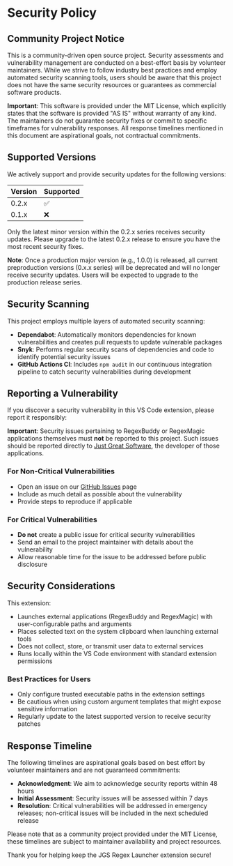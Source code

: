 # Security Policy

## Community Project Notice

This is a community-driven open source project. Security assessments and vulnerability management are conducted on a best-effort basis by volunteer maintainers. While we strive to follow industry best practices and employ automated security scanning tools, users should be aware that this project does not have the same security resources or guarantees as commercial software products.

**Important**: This software is provided under the MIT License, which explicitly states that the software is provided "AS IS" without warranty of any kind. The maintainers do not guarantee security fixes or commit to specific timeframes for vulnerability responses. All response timelines mentioned in this document are aspirational goals, not contractual commitments.

## Supported Versions

We actively support and provide security updates for the following versions:

| Version | Supported          |
| ------- | ------------------ |
| 0.2.x   | :white_check_mark: |
| 0.1.x   | :x:                |

Only the latest minor version within the 0.2.x series receives security updates. Please upgrade to the latest 0.2.x release to ensure you have the most recent security fixes.

**Note**: Once a production major version (e.g., 1.0.0) is released, all current preproduction versions (0.x.x series) will be deprecated and will no longer receive security updates. Users will be expected to upgrade to the production release series.

## Security Scanning

This project employs multiple layers of automated security scanning:

- **Dependabot**: Automatically monitors dependencies for known vulnerabilities and creates pull requests to update vulnerable packages
- **Snyk**: Performs regular security scans of dependencies and code to identify potential security issues
- **GitHub Actions CI**: Includes `npm audit` in our continuous integration pipeline to catch security vulnerabilities during development

## Reporting a Vulnerability

If you discover a security vulnerability in this VS Code extension, please report it responsibly:

**Important**: Security issues pertaining to RegexBuddy or RegexMagic applications themselves must **not** be reported to this project. Such issues should be reported directly to [Just Great Software](https://www.just-great-software.com/contact.html), the developer of those applications.

### For Non-Critical Vulnerabilities
- Open an issue on our [GitHub Issues](https://github.com/hsaito/regex-jgs-launcher/issues) page
- Include as much detail as possible about the vulnerability
- Provide steps to reproduce if applicable

### For Critical Vulnerabilities
- **Do not** create a public issue for critical security vulnerabilities
- Send an email to the project maintainer with details about the vulnerability
- Allow reasonable time for the issue to be addressed before public disclosure

## Security Considerations

This extension:
- Launches external applications (RegexBuddy and RegexMagic) with user-configurable paths and arguments
- Places selected text on the system clipboard when launching external tools
- Does not collect, store, or transmit user data to external services
- Runs locally within the VS Code environment with standard extension permissions

### Best Practices for Users
- Only configure trusted executable paths in the extension settings
- Be cautious when using custom argument templates that might expose sensitive information
- Regularly update to the latest supported version to receive security patches

## Response Timeline

The following timelines are aspirational goals based on best effort by volunteer maintainers and are not guaranteed commitments:

- **Acknowledgment**: We aim to acknowledge security reports within 48 hours
- **Initial Assessment**: Security issues will be assessed within 7 days
- **Resolution**: Critical vulnerabilities will be addressed in emergency releases; non-critical issues will be included in the next scheduled release

Please note that as a community project provided under the MIT License, these timelines are subject to maintainer availability and project resources.

Thank you for helping keep the JGS Regex Launcher extension secure!